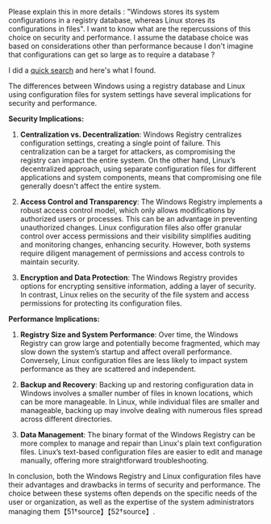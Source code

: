 

Please explain this in more details : "Windows stores its system configurations in a registry database, whereas Linux stores its configurations in files". I want to know what are the repercussions of this choice on security and performance. I assume the database choice was based on considerations other than performance because I don't imagine that configurations can get so large as to require a database ?


I did a [quick search](https://chat.openai.com/backend-api/bing/redirect?query=Windows%20registry%20vs%20Linux%20configuration%20files%20security%20and%20performance) and here's what I found.

The differences between Windows using a registry database and Linux using configuration files for system settings have several implications for security and performance.

**Security Implications:**

1. **Centralization vs. Decentralization**: Windows Registry centralizes configuration settings, creating a single point of failure. This centralization can be a target for attackers, as compromising the registry can impact the entire system. On the other hand, Linux’s decentralized approach, using separate configuration files for different applications and system components, means that compromising one file generally doesn't affect the entire system.

2. **Access Control and Transparency**: The Windows Registry implements a robust access control model, which only allows modifications by authorized users or processes. This can be an advantage in preventing unauthorized changes. Linux configuration files also offer granular control over access permissions and their visibility simplifies auditing and monitoring changes, enhancing security. However, both systems require diligent management of permissions and access controls to maintain security.

3. **Encryption and Data Protection**: The Windows Registry provides options for encrypting sensitive information, adding a layer of security. In contrast, Linux relies on the security of the file system and access permissions for protecting its configuration files.

**Performance Implications:**

1. **Registry Size and System Performance**: Over time, the Windows Registry can grow large and potentially become fragmented, which may slow down the system’s startup and affect overall performance. Conversely, Linux configuration files are less likely to impact system performance as they are scattered and independent.

2. **Backup and Recovery**: Backing up and restoring configuration data in Windows involves a smaller number of files in known locations, which can be more manageable. In Linux, while individual files are smaller and manageable, backing up may involve dealing with numerous files spread across different directories.

3. **Data Management**: The binary format of the Windows Registry can be more complex to manage and repair than Linux's plain text configuration files. Linux’s text-based configuration files are easier to edit and manage manually, offering more straightforward troubleshooting.

In conclusion, both the Windows Registry and Linux configuration files have their advantages and drawbacks in terms of security and performance. The choice between these systems often depends on the specific needs of the user or organization, as well as the expertise of the system administrators managing them【51†source】【52†source】.